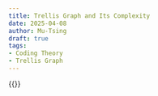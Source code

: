 ```yaml
---
title: Trellis Graph and Its Complexity
date: 2025-04-08
author: Mu-Tsing 
draft: true
tags:
- Coding Theory
- Trellis Graph
---
```


{{<embed-pdf url = "/trellis-graph.pdf">}}